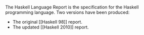 The Haskell Language Report is the specification for the Haskell programming language. Two versions have been produced:

- The original [[Haskell 98]] report.
- The updated [[Haskell 2010]] report.

